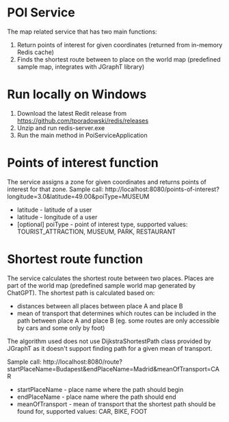 # POI Service
The map related service that has two main functions:
1. Return points of interest for given coordinates (returned from in-memory Redis cache)
2. Finds the shortest route between to place on the world map (predefined sample map, integrates with JGraphT library)

# Run locally on Windows
1. Download the latest Redit release from https://github.com/tporadowski/redis/releases
2. Unzip and run redis-server.exe
3. Run the main method in PoiServiceApplication
   
# Points of interest function
The service assigns a zone for given coordinates and returns points of interest for that zone.
Sample call: http://localhost:8080/points-of-interest?longitude=3.0&latitude=49.00&poiType=MUSEUM

* latitude - latitude of a user
* latitude - longitude of a user
* [optional] poiType - point of interest type, supported values: TOURIST_ATTRACTION, MUSEUM, PARK, RESTAURANT

# Shortest route function
The service calculates the shortest route between two places. Places are part of the world map (predefined sample world map generated by ChatGPT).
The shortest path is calculated based on:
* distances between all places between place A and place B
* mean of transport that determines which routes can be included in the path between place A and place B
  (eg. some routes are only accessible by cars and some only by foot)
  
The algorithm used does not use DijkstraShortestPath class provided by JGraphT as it doesn't support finding path for a given mean of transport.
  
Sample call: http://localhost:8080/route?startPlaceName=Budapest&endPlaceName=Madrid&meanOfTransport=CAR

* startPlaceName - place name where the path should begin 
* endPlaceName - place name where the path should end
* meanOfTransport - mean of transport that the shortest path should be found for, supported values: CAR, BIKE, FOOT